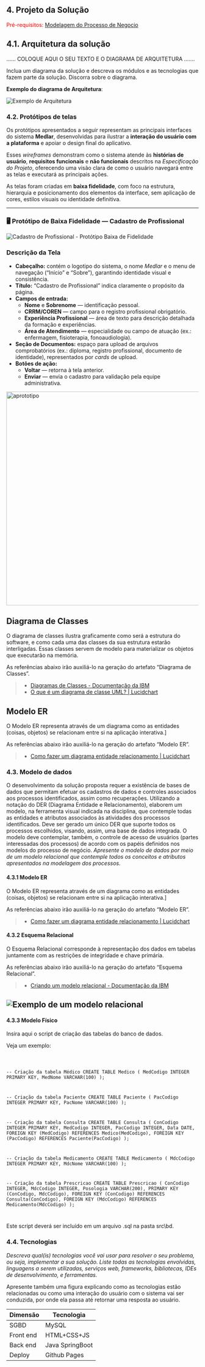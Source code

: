 ## 4. Projeto da Solução

<span style="color:red">Pré-requisitos: <a href="03-Modelagem do Processo de Negocio.md"> Modelagem do Processo de Negocio</a></span>

## 4.1. Arquitetura da solução


......  COLOQUE AQUI O SEU TEXTO E O DIAGRAMA DE ARQUITETURA .......

 Inclua um diagrama da solução e descreva os módulos e as tecnologias
 que fazem parte da solução. Discorra sobre o diagrama.
 
 **Exemplo do diagrama de Arquitetura**:


 ![Exemplo de Arquitetura](./images/arquitetura-exemplo.png)
 

### 4.2. Protótipos de telas

Os protótipos apresentados a seguir representam as principais interfaces do sistema **Medlar**, desenvolvidas para ilustrar a **interação do usuário com a plataforma** e apoiar o design final do aplicativo.  

Esses *wireframes* demonstram como o sistema atende às **histórias de usuário**, **requisitos funcionais** e **não funcionais** descritos na *Especificação do Projeto*, oferecendo uma visão clara de como o usuário navegará entre as telas e executará as principais ações.

As telas foram criadas em **baixa fidelidade**, com foco na estrutura, hierarquia e posicionamento dos elementos da interface, sem aplicação de cores, estilos visuais ou identidade definitiva.  

---

### 🖥️ Protótipo de Baixa Fidelidade — Cadastro de Profissional  

![Cadastro de Profissional - Protótipo Baixa de Fidelidade](https://github.com/user-attachments/assets/6d9e1a0b-9857-4139-a7c5-729a9cfb218d)

### Descrição da Tela  

- **Cabeçalho:** contém o logotipo do sistema, o nome *Medlar* e o menu de navegação (“Início” e “Sobre”), garantindo identidade visual e consistência.  
- **Título:** “Cadastro de Profissional” indica claramente o propósito da página.  
- **Campos de entrada:**  
  - **Nome** e **Sobrenome** — identificação pessoal.  
  - **CRRM/COREN** — campo para o registro profissional obrigatório.  
  - **Experiência Profissional** — área de texto para descrição detalhada da formação e experiências.  
  - **Área de Atendimento** — especialidade ou campo de atuação (ex.: enfermagem, fisioterapia, fonoaudiologia).  
- **Seção de Documentos:** espaço para upload de arquivos comprobatórios (ex.: diploma, registro profissional, documento de identidade), representados por *cards* de upload.  
- **Botões de ação:**  
  - **Voltar** — retorna à tela anterior.  
  - **Enviar** — envia o cadastro para validação pela equipe administrativa.

 

 <img width="777" height="559" alt="aprototipo" src="https://github.com/user-attachments/assets/bc745274-c9d5-4b9f-8fa3-abf6281e7c91" />



## Diagrama de Classes

O diagrama de classes ilustra graficamente como será a estrutura do software, e como cada uma das classes da sua estrutura estarão interligadas. Essas classes servem de modelo para materializar os objetos que executarão na memória.

As referências abaixo irão auxiliá-lo na geração do artefato “Diagrama de Classes”.

> - [Diagramas de Classes - Documentação da IBM](https://www.ibm.com/docs/pt-br/rational-soft-arch/9.6.1?topic=diagrams-class)
> - [O que é um diagrama de classe UML? | Lucidchart](https://www.lucidchart.com/pages/pt/o-que-e-diagrama-de-classe-uml)

## Modelo ER

O Modelo ER representa através de um diagrama como as entidades (coisas, objetos) se relacionam entre si na aplicação interativa.]

As referências abaixo irão auxiliá-lo na geração do artefato “Modelo ER”.

> - [Como fazer um diagrama entidade relacionamento | Lucidchart](https://www.lucidchart.com/pages/pt/como-fazer-um-diagrama-entidade-relacionamento)


### 4.3. Modelo de dados

O desenvolvimento da solução proposta requer a existência de bases de dados que permitam efetuar os cadastros de dados e controles associados aos processos identificados, assim como recuperações.
Utilizando a notação do DER (Diagrama Entidade e Relacionamento), elaborem um modelo, na ferramenta visual indicada na disciplina, que contemple todas as entidades e atributos associados às atividades dos processos identificados. Deve ser gerado um único DER que suporte todos os processos escolhidos, visando, assim, uma base de dados integrada. O modelo deve contemplar, também, o controle de acesso de usuários (partes interessadas dos processos) de acordo com os papéis definidos nos modelos do processo de negócio.
_Apresente o modelo de dados por meio de um modelo relacional que contemple todos os conceitos e atributos apresentados na modelagem dos processos._

#### 4.3.1 Modelo ER

O Modelo ER representa através de um diagrama como as entidades (coisas, objetos) se relacionam entre si na aplicação interativa.]

As referências abaixo irão auxiliá-lo na geração do artefato “Modelo ER”.

> - [Como fazer um diagrama entidade relacionamento | Lucidchart](https://www.lucidchart.com/pages/pt/como-fazer-um-diagrama-entidade-relacionamento)

#### 4.3.2 Esquema Relacional

O Esquema Relacional corresponde à representação dos dados em tabelas juntamente com as restrições de integridade e chave primária.
 
As referências abaixo irão auxiliá-lo na geração do artefato “Esquema Relacional”.

> - [Criando um modelo relacional - Documentação da IBM](https://www.ibm.com/docs/pt-br/cognos-analytics/10.2.2?topic=designer-creating-relational-model)

![Exemplo de um modelo relacional](images/modeloRelacional.png "Exemplo de Modelo Relacional.")
---


#### 4.3.3 Modelo Físico

Insira aqui o script de criação das tabelas do banco de dados.

Veja um exemplo:

<code>

 -- Criação da tabela Médico
CREATE TABLE Medico (
    MedCodigo INTEGER PRIMARY KEY,
    MedNome VARCHAR(100)
);


-- Criação da tabela Paciente
CREATE TABLE Paciente (
    PacCodigo INTEGER PRIMARY KEY,
    PacNome VARCHAR(100)
);

-- Criação da tabela Consulta
CREATE TABLE Consulta (
    ConCodigo INTEGER PRIMARY KEY,
    MedCodigo INTEGER,
    PacCodigo INTEGER,
    Data DATE,
    FOREIGN KEY (MedCodigo) REFERENCES Medico(MedCodigo),
    FOREIGN KEY (PacCodigo) REFERENCES Paciente(PacCodigo)
);

-- Criação da tabela Medicamento
CREATE TABLE Medicamento (
    MdcCodigo INTEGER PRIMARY KEY,
    MdcNome VARCHAR(100)
);

-- Criação da tabela Prescricao
CREATE TABLE Prescricao (
    ConCodigo INTEGER,
    MdcCodigo INTEGER,
    Posologia VARCHAR(200),
    PRIMARY KEY (ConCodigo, MdcCodigo),
    FOREIGN KEY (ConCodigo) REFERENCES Consulta(ConCodigo),
    FOREIGN KEY (MdcCodigo) REFERENCES Medicamento(MdcCodigo)
);

</code>

Este script deverá ser incluído em um arquivo .sql na pasta src\bd.




### 4.4. Tecnologias

_Descreva qual(is) tecnologias você vai usar para resolver o seu problema, ou seja, implementar a sua solução. Liste todas as tecnologias envolvidas, linguagens a serem utilizadas, serviços web, frameworks, bibliotecas, IDEs de desenvolvimento, e ferramentas._

Apresente também uma figura explicando como as tecnologias estão relacionadas ou como uma interação do usuário com o sistema vai ser conduzida, por onde ela passa até retornar uma resposta ao usuário.


| **Dimensão**   | **Tecnologia**  |
| ---            | ---             |
| SGBD           | MySQL           |
| Front end      | HTML+CSS+JS     |
| Back end       | Java SpringBoot |
| Deploy         | Github Pages    |


